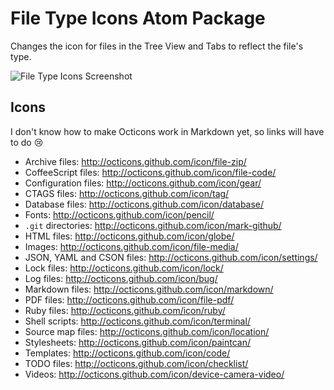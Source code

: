 # File Type Icons Atom Package

Changes the icon for files in the Tree View and Tabs to reflect the file's type.

![File Type Icons Screenshot](https://s3.amazonaws.com/lee-dohm/file-type-icons.png)

## Icons

I don't know how to make Octicons work in Markdown yet, so links will have to do :cry:

* Archive files: http://octicons.github.com/icon/file-zip/
* CoffeeScript files: http://octicons.github.com/icon/file-code/
* Configuration files: http://octicons.github.com/icon/gear/
* CTAGS files: http://octicons.github.com/icon/tag/
* Database files: http://octicons.github.com/icon/database/
* Fonts: http://octicons.github.com/icon/pencil/
* `.git` directories: http://octicons.github.com/icon/mark-github/
* HTML files: http://octicons.github.com/icon/globe/
* Images: http://octicons.github.com/icon/file-media/
* JSON, YAML and CSON files: http://octicons.github.com/icon/settings/
* Lock files: http://octicons.github.com/icon/lock/
* Log files: http://octicons.github.com/icon/bug/
* Markdown files: http://octicons.github.com/icon/markdown/
* PDF files: http://octicons.github.com/icon/file-pdf/
* Ruby files: http://octicons.github.com/icon/ruby/
* Shell scripts: http://octicons.github.com/icon/terminal/
* Source map files: http://octicons.github.com/icon/location/
* Stylesheets: http://octicons.github.com/icon/paintcan/
* Templates: http://octicons.github.com/icon/code/
* TODO files: http://octicons.github.com/icon/checklist/
* Videos: http://octicons.github.com/icon/device-camera-video/
